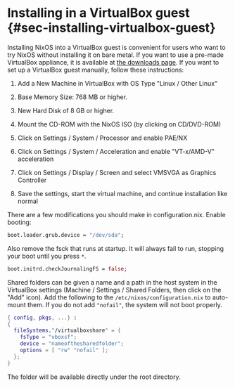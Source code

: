 # Installing in a VirtualBox guest {#sec-installing-virtualbox-guest}

Installing NixOS into a VirtualBox guest is convenient for users who
want to try NixOS without installing it on bare metal. If you want to
use a pre-made VirtualBox appliance, it is available at [the downloads
page](https://nixos.org/nixos/download.html). If you want to set up a
VirtualBox guest manually, follow these instructions:

1.  Add a New Machine in VirtualBox with OS Type \"Linux / Other Linux\"

1.  Base Memory Size: 768 MB or higher.

1.  New Hard Disk of 8 GB or higher.

1.  Mount the CD-ROM with the NixOS ISO (by clicking on CD/DVD-ROM)

1.  Click on Settings / System / Processor and enable PAE/NX

1.  Click on Settings / System / Acceleration and enable \"VT-x/AMD-V\"
    acceleration

1.  Click on Settings / Display / Screen and select VMSVGA as Graphics
    Controller

1.  Save the settings, start the virtual machine, and continue
    installation like normal

There are a few modifications you should make in configuration.nix.
Enable booting:

```nix
boot.loader.grub.device = "/dev/sda";
```

Also remove the fsck that runs at startup. It will always fail to run,
stopping your boot until you press `*`.

```nix
boot.initrd.checkJournalingFS = false;
```

Shared folders can be given a name and a path in the host system in the
VirtualBox settings (Machine / Settings / Shared Folders, then click on
the \"Add\" icon). Add the following to the
`/etc/nixos/configuration.nix` to auto-mount them. If you do not add
`"nofail"`, the system will not boot properly.

```nix
{ config, pkgs, ...} :
{
  fileSystems."/virtualboxshare" = {
    fsType = "vboxsf";
    device = "nameofthesharedfolder";
    options = [ "rw" "nofail" ];
  };
}
```

The folder will be available directly under the root directory.
